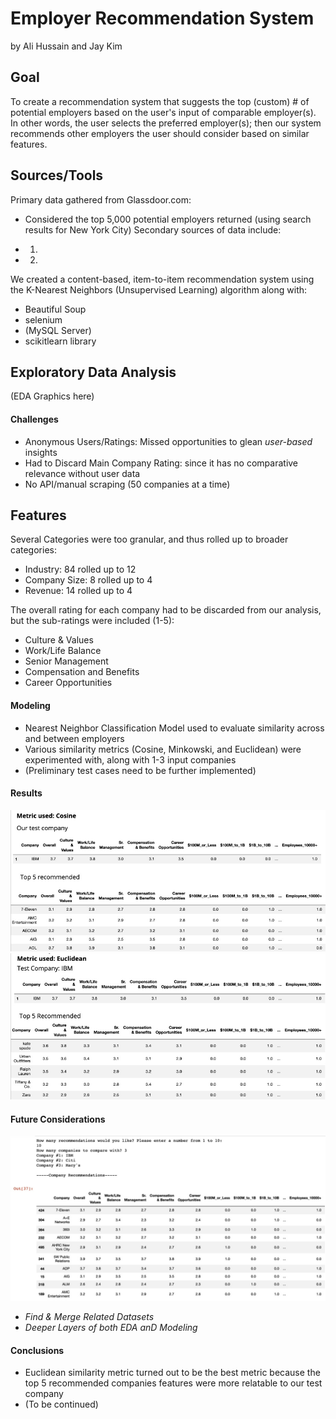 # Employer Recommendation System
by Ali Hussain and Jay Kim

## Goal
To create a recommendation system that suggests the top (custom) # of potential employers based on the user's input of comparable employer(s). In other words, the user selects the preferred employer(s); then our system recommends other employers the user should consider based on similar features.

## Sources/Tools
Primary data gathered from Glassdoor.com:
* Considered the top 5,000 potential employers returned (using search results for New York City)
Secondary sources of data include:
- 1)
- 2)

We created a content-based, item-to-item recommendation system using the K-Nearest Neighbors (Unsupervised Learning) algorithm along with:
* Beautiful Soup
* selenium
* (MySQL Server)
* scikitlearn library

## Exploratory Data Analysis
(EDA Graphics here)
#### Challenges
- Anonymous Users/Ratings: Missed opportunities to glean _user-based_ insights
- Had to Discard Main Company Rating: since it has no comparative relevance without user data
- No API/manual scraping (50 companies at a time)


## Features
Several Categories were too granular, and thus rolled up to broader categories:
* Industry: 84 rolled up to 12
* Company Size: 8 rolled up to 4
* Revenue: 14 rolled up to 4

The overall rating for each company had to be discarded from our analysis, but the sub-ratings were included (1-5):
* Culture & Values
* Work/Life Balance
* Senior Management
* Compensation and Benefits
* Career Opportunities

#### Modeling
- Nearest Neighbor Classification Model used to evaluate similarity across and between employers
- Various similarity metrics (Cosine, Minkowski, and Euclidean) were experimented with, along with 1-3 input companies
- (Preliminary test cases need to be further implemented)

#### Results 
![Cosine_Metric](scrapers/Sim_Cosine.jpg "Test Case using Cosine Similarity")
![Euclidean_Metric](scrapers/Sim_Euclidean.jpg "Test Case using Euclidean Similarity")

#### Future Considerations
![InteractiveExample](scrapers/InteractiveVersion.jpg "Test Case Example using Interactive")
* _Find & Merge Related Datasets_
* _Deeper Layers of both EDA anD Modeling_

#### Conclusions
* Euclidean similarity metric turned out to be the best metric because the top 5 recommended companies features were more relatable to our test company
* (To be continued)
